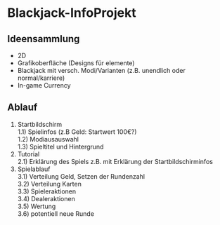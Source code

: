 # Blackjack-InfoProjekt
## Ideensammlung
- 2D
- Grafikoberfläche (Designs für elemente)
- Blackjack mit versch. Modi/Varianten (z.B. unendlich oder normal/karriere)
- In-game Currency
## Ablauf
1) Startbildschirm <br/>
   1.1) Spielinfos (z.B Geld: Startwert 100€?)<br/>
   1.2) Modiausauswahl <br/>
   1.3) Spieltitel und Hintergrund<br/>
2) Tutorial <br/>
   2.1) Erklärung des Spiels z.B. mit Erklärung der Startbildschirminfos <br/>
3) Spielablauf <br/>
   3.1) Verteilung Geld, Setzen der Rundenzahl <br/>
   3.2) Verteilung Karten <br/>
   3.3) Spieleraktionen <br/>
   3.4) Dealeraktionen <br/>
   3.5) Wertung <br/>
   3.6) potentiell neue Runde <br/>
   


   
